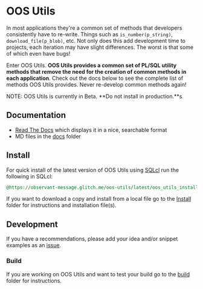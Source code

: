 # OOS Utils

In most applications they're a common set of methods that developers consistently have to re-write. Things such as `is_number(p_string)`, `download_file(p_blob)`, etc. Not only does this add development time to projects, each iteration may have slight differences. The worst is that some of which even have bugs!

Enter OOS Utils. **OOS Utils provides a common set of PL/SQL utility methods that remove the need for the creation of common methods in each application**. Check out the docs below to see the complete list of methods OOS Utils provides. Never re-develop common methods again!

NOTE: OOS Utils is currently in Beta. **Do not install in production.**s

## Documentation

- [Read The Docs](http://oos-utils.readthedocs.org/en/latest/README/) which displays it in a nice, searchable format
- MD files in the [docs](/docs) folder

## Install

For quick install of the latest version of OOS Utils using [SQLcl](http://www.oracle.com/technetwork/developer-tools/sqlcl/downloads/index.html) run the following in SQLcl:

```sql
@https://observant-message.glitch.me/oos-utils/latest/oos_utils_install.sql
```

If you want to download a copy and install from a local file go to the [Install](/install) folder for instructions and installation file(s).

## Development

If you have a recommendations, please add your idea and/or snippet examples as an [issue](https://github.com/OraOpenSource/oos-utils/issues).

### Build
If you are working on OOS Utils and want to test your build go to the [build](/build) folder for instructions.
